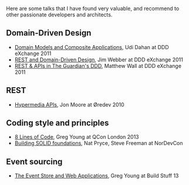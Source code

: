 Here are some talks that I have found very valuable, and recommend to other passionate developers and architects.

## Domain-Driven Design

-   [Domain Models and Composite Applications](https://skillsmatter.com/skillscasts/1806-talk-from-udi-dahan), Udi Dahan at DDD eXchange 2011 
-   [REST and Domain-Driven Design](https://skillsmatter.com/skillscasts/2325-rest-and-ddd), Jim Webber at DDD eXchange 2011
-   [REST & APIs in The Guardian's DDD](https://skillsmatter.com/skillscasts/2341-how-apis-have-changed-our-views-on-the-domain-model-at-the-guardian), Matthew Wall at DDD eXchange 2011

## REST

-   [Hypermedia APIs](http://vimeo.com/20781278), Jon Moore at Øredev 2010

## Coding style and principles

-   [8 Lines of Code](http://www.infoq.com/presentations/8-lines-code-refactoring), Greg Young at QCon London 2013
-   [Building SOLID foundations](http://www.infoq.com/presentations/design-principles-code-structures), Nat Pryce, Steve Freeman at NorDevCon

## Event sourcing

-   [The Event Store and Web Applications](http://www.infoq.com/presentations/event-store-web-apps), Greg Young at Build Stuff 13
